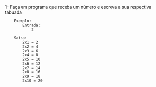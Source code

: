 1- Faça um programa que receba um número e escreva a sua respectiva tabuada.
    
        Exemplo:
            Entrada:
                2

        Saída:
            2x1 = 2
            2x2 = 4
            2x3 = 6
            2x4 = 8
            2x5 = 10
            2x6 = 12
            2x7 = 14
            2x8 = 16
            2x9 = 18
            2x10 = 20